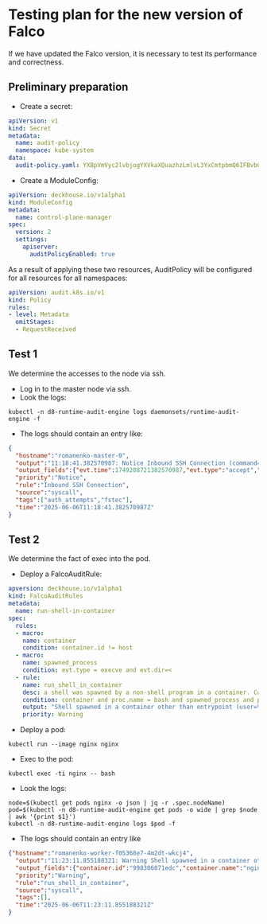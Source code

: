 # Testing plan for the new version of Falco

If we have updated the Falco version, it is necessary to test its performance and correctness.

## Preliminary preparation

- Create a secret:

```yaml
apiVersion: v1
kind: Secret
metadata:
  name: audit-policy
  namespace: kube-system
data:
  audit-policy.yaml: YXBpVmVyc2lvbjogYXVkaXQuazhzLmlvL3YxCmtpbmQ6IFBvbGljeQpydWxlczoKLSBsZXZlbDogTWV0YWRhdGEKICBvbWl0U3RhZ2VzOgogIC0gUmVxdWVzdFJlY2VpdmVkCgo=
```

- Create a ModuleConfig:

```yaml
apiVersion: deckhouse.io/v1alpha1
kind: ModuleConfig
metadata:
  name: control-plane-manager
spec:
  version: 2
  settings:
    apiserver:
      auditPolicyEnabled: true
```

As a result of applying these two resources, AuditPolicy will be configured for all resources for all namespaces:

```yaml
apiVersion: audit.k8s.io/v1
kind: Policy
rules:
- level: Metadata
  omitStages:
  - RequestReceived
```

## Test 1

We determine the accesses to the node via ssh.

- Log in to the master node via ssh.
- Look the logs:

```shell
kubectl -n d8-runtime-audit-engine logs daemonsets/runtime-audit-engine -f
```

- The logs should contain an entry like:

```json
{
  "hostname":"romanenko-master-0",
  "output":"11:18:41.382570987: Notice Inbound SSH Connection (command=sshd pid=1298 connection=185.125.115.231:63352->10.10.0.10:22 user=root user_loginuid=-1 type=accept)",
  "output_fields":{"evt.time":1749208721382570987,"evt.type":"accept","fd.name":"185.125.115.231:63352->10.10.0.10:22","proc.cmdline":"sshd","proc.pid":1298,"user.loginuid":-1,"user.name":"root"},
  "priority":"Notice",
  "rule":"Inbound SSH Connection",
  "source":"syscall",
  "tags":["auth_attempts","fstec"],
  "time":"2025-06-06T11:18:41.382570987Z"
}
```

## Test 2

We determine the fact of exec into the pod.

- Deploy a FalcoAuditRule:

```yaml
apversion: deckhouse.io/v1alpha1
kind: FalcoAuditRules
metadata:
  name: run-shell-in-container
spec:
  rules:
  - macro:
    name: container
    condition: container.id != host
  - macro:
    name: spawned_process
    condition: evt.type = execve and evt.dir=<
  - rule:
    name: run_shell_in_container
    desc: a shell was spawned by a non-shell program in a container. Container entrypoints are excluded.
    condition: container and proc.name = bash and spawned_process and proc.pname exists and not proc.pname in (bash, docker)
    output: "Shell spawned in a container other than entrypoint (user=%user.name container_id=%container.id container_name=%container.name shell=%proc.name parent=%proc.pname cmdline=%proc.cmdline)"
    priority: Warning
```

- Deploy a pod:

```shell
kubectl run --image nginx nginx
```

- Exec to the pod:

```shell
kubectl exec -ti nginx -- bash
```

- Look the logs:

```shell
node=$(kubectl get pods nginx -o json | jq -r .spec.nodeName)
pod=$(kubectl -n d8-runtime-audit-engine get pods -o wide | grep $node | awk '{print $1}')
kubectl -n d8-runtime-audit-engine logs $pod -f
```

- The logs should contain an entry like

```json
{"hostname":"romanenko-worker-f05368e7-4m2dt-wkcj4",
  "output":"11:23:11.855188321: Warning Shell spawned in a container other than entrypoint (user=root container_id=998306071edc container_name=nginx shell=bash parent=runc cmdline=bash)",
  "output_fields":{"container.id":"998306071edc","container.name":"nginx","evt.time":1749208991855188321,"proc.cmdline":"bash","proc.name":"bash","proc.pname":"runc","user.name":"root"},
  "priority":"Warning",
  "rule":"run_shell_in_container",
  "source":"syscall",
  "tags":[],
  "time":"2025-06-06T11:23:11.855188321Z"
}
```
